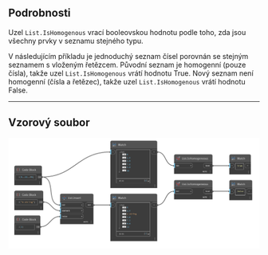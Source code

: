 ## Podrobnosti
Uzel `List.IsHomogenous` vrací booleovskou hodnotu podle toho, zda jsou všechny prvky v seznamu stejného typu.

V následujícím příkladu je jednoduchý seznam čísel porovnán se stejným seznamem s vloženým řetězcem. Původní seznam je homogenní (pouze čísla), takže uzel `List.IsHomogenous` vrátí hodnotu True. Nový seznam není homogenní (čísla a řetězec), takže uzel `List.IsHomogenous` vrátí hodnotu False.
___
## Vzorový soubor

![List.IsHomogeneous](./DSCore.List.IsHomogeneous_img.jpg)
